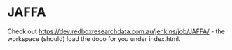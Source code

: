 JAFFA
=====
Check out https://dev.redboxresearchdata.com.au/jenkins/job/JAFFA/ - the workspace (should) load the doco for you under index.html.
